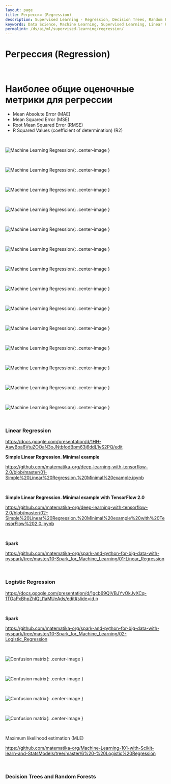 ```yaml
---
layout: page
title: Регрессия (Regression)
description: Supervised Learning - Regression, Decision Trees, Random Forests
keywords: Data Science, Machine Learning, Supervised Learning, Linear Regression, Logistic Regression, Decision Trees, Random Forests
permalink: /ds/ai/ml/supervised-learning/regression/
---
```


# Регрессия (Regression)

<br/>

# Наиболее общие оценочные метрики для регрессии

- Mean Absolute Error (MAE)
- Mean Squared Error (MSE)
- Root Mean Squared Error (RMSE)
- R Squared Values (coefficient of determination) (R2)

<br/>

![Machine Learning Regression ](/img/docs/ds/ai/ml/supervised-learning/regression/pic1.png 'Machine Learning Regression'){: .center-image }

<br/>

![Machine Learning Regression ](/img/docs/ds/ai/ml/supervised-learning/regression/pic2.png 'Machine Learning Regression'){: .center-image }

<br/>

![Machine Learning Regression ](/img/docs/ds/ai/ml/supervised-learning/regression/pic3.png 'Machine Learning Regression'){: .center-image }

<br/>

![Machine Learning Regression ](/img/docs/ds/ai/ml/supervised-learning/regression/pic4.png 'Machine Learning Regression'){: .center-image }

<br/>

![Machine Learning Regression ](/img/docs/ds/ai/ml/supervised-learning/regression/pic5.png 'Machine Learning Regression'){: .center-image }

<br/>

![Machine Learning Regression ](/img/docs/ds/ai/ml/supervised-learning/regression/pic6.png 'Machine Learning Regression'){: .center-image }

<br/>

![Machine Learning Regression ](/img/docs/ds/ai/ml/supervised-learning/regression/pic7.png 'Machine Learning Regression'){: .center-image }

<br/>

![Machine Learning Regression ](/img/docs/ds/ai/ml/supervised-learning/regression/pic8.png 'Machine Learning Regression'){: .center-image }

<br/>

![Machine Learning Regression ](/img/docs/ds/ai/ml/supervised-learning/regression/pic9.png 'Machine Learning Regression'){: .center-image }

<br/>

![Machine Learning Regression ](/img/docs/ds/ai/ml/supervised-learning/regression/pic10.png 'Machine Learning Regression'){: .center-image }

<br/>

![Machine Learning Regression ](/img/docs/ds/ai/ml/supervised-learning/regression/pic11.png 'Machine Learning Regression'){: .center-image }

<br/>

![Machine Learning Regression ](/img/docs/ds/ai/ml/supervised-learning/regression/pic12.png 'Machine Learning Regression'){: .center-image }

<br/>

![Machine Learning Regression ](/img/docs/ds/ai/ml/supervised-learning/regression/pic13.png 'Machine Learning Regression'){: .center-image }

<br/>

![Machine Learning Regression ](/img/docs/ds/ai/ml/supervised-learning/regression/pic14.png 'Machine Learning Regression'){: .center-image }

<br/>

### Linear Regression

https://docs.google.com/presentation/d/1HH-AawBoa6VtuZOOaN3oJNtbfodBpm63j6ddL1yS2PQ/edit

**Simple Linear Regression. Minimal example**

https://github.com/matematika-org/deep-learning-with-tensorflow-2.0/blob/master/01-Simple%20Linear%20Regression.%20Minimal%20example.ipynb

<br/>

**Simple Linear Regression. Minimal example with TensorFlow 2.0**

https://github.com/matematika-org/deep-learning-with-tensorflow-2.0/blob/master/02-Simple%20Linear%20Regression.%20Minimal%20example%20with%20TensorFlow%202.0.ipynb

<br/>

**Spark**

https://github.com/matematika-org/spark-and-python-for-big-data-with-pyspark/tree/master/10-Spark_for_Machine_Learning/01-Linear_Regression

<br/>

### Logistic Regression

https://docs.google.com/presentation/d/1gcb69QIVBJYvOkJyXCq-1TOaPxBhpZhIQLl1aMUeAds/edit#slide=id.p

<br/>

**Spark**

https://github.com/matematika-org/spark-and-python-for-big-data-with-pyspark/tree/master/10-Spark_for_Machine_Learning/02-Logistic_Regression

<br/>

![Confusion matrix](/img/docs/ds/ai/ml/confusion-matrix-01.png 'Confusion matrix'){: .center-image }

<br/>

![Confusion matrix](/img/docs/ds/ai/ml/confusion-matrix-02.png 'Confusion matrix'){: .center-image }

<br/>

![Confusion matrix](/img/docs/ds/ai/ml/confusion-matrix-03.png 'Confusion matrix'){: .center-image }

<br/>

![Confusion matrix](/img/docs/ds/ai/ml/confusion-matrix-04.png 'Confusion matrix'){: .center-image }

<br/>

Maximum likelihood estimation (MLE)

https://github.com/matematika-org/Machine-Learning-101-with-Scikit-learn-and-StatsModels/tree/master/6%20-%20Logistic%20Regression

<br/>

### Decision Trees and Random Forests

